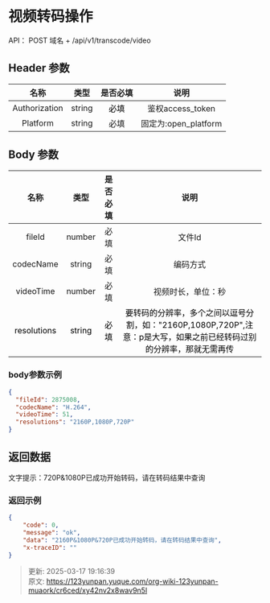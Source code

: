 # 视频转码操作

API： POST 域名 + /api/v1/transcode/video

## Header 参数
| **名称** | **类型** | **是否必填** | **说明** |
| :---: | :---: | :---: | :---: |
| Authorization | string | <font style="color:#000000;">必填</font> | 鉴权access_token |
| Platform | string | 必填 | 固定为:open_platform |


## Body 参数
| **名称** | **类型** | **是否必填** | **说明** |
| :---: | :---: | :---: | :---: |
| fileId | number | 必填 | 文件Id |
| codecName | string | 必填 | 编码方式 |
| videoTime | number | 必填 | 视频时长，单位：秒 |
| <font style="color:#000000;">resolutions</font> | <font style="color:#000000;">string</font> | <font style="color:#000000;">必填</font> | <font style="color:#000000;">要转码的分辨率，多个之间以逗号分割，如："2160P,1080P,720P",注意：p是大写，如果之前已经转码过别的分辨率，那就无需再传</font> |


### body参数示例
```json
{
  "fileId": 2875008,
  "codecName": "H.264",
  "videoTime": 51,
  "resolutions": "2160P,1080P,720P"
}
```

## 返回数据
文字提示：720P&1080P已成功开始转码，请在转码结果中查询

### **返回示例**
```json
{
    "code": 0,
    "message": "ok",
    "data": "2160P&1080P&720P已成功开始转码，请在转码结果中查询",
    "x-traceID": ""
}
```



> 更新: 2025-03-17 19:16:39  
> 原文: <https://123yunpan.yuque.com/org-wiki-123yunpan-muaork/cr6ced/xy42nv2x8wav9n5l>